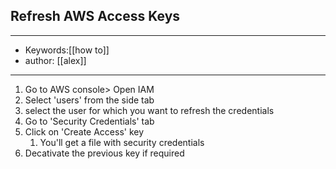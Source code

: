 ## Refresh AWS Access Keys
---
- Keywords:[[how to]]
- author: [[alex]]
---
1. Go to AWS console> Open IAM
2. Select 'users' from the side tab
3. select the user for which you want to refresh the credentials
4. Go to 'Security Credentials' tab
5. Click on 'Create Access' key
	1. You'll get a file with security credentials
6. Decativate the previous key if required
